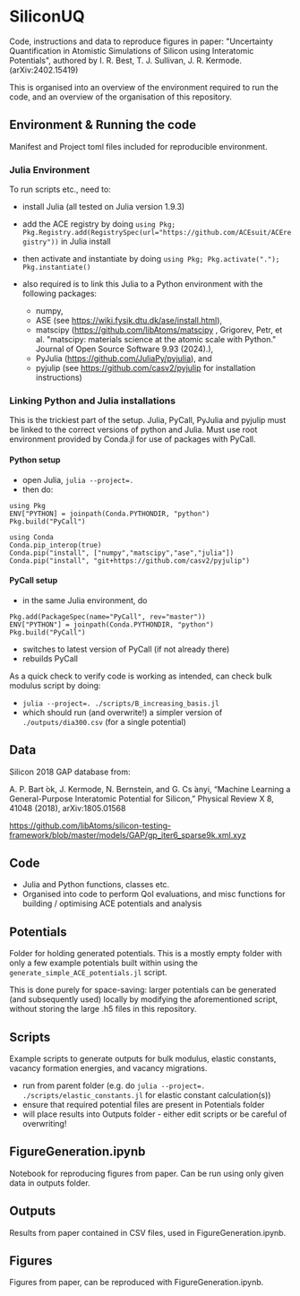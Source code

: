 # SiliconUQ

Code, instructions and data to reproduce figures in paper: "Uncertainty Quantification in Atomistic Simulations of Silicon using Interatomic Potentials", authored by I. R. Best, T. J. Sullivan, J. R. Kermode. (arXiv:2402.15419)

This is organised into an overview of the environment required to run the code, and an overview of the organisation of this repository.

## Environment & Running the code

Manifest and Project toml files included for reproducible environment.

### Julia Environment
To run scripts etc., need to:
- install Julia (all tested on Julia version 1.9.3)
- add the ACE registry by doing `using Pkg; Pkg.Registry.add(RegistrySpec(url="https://github.com/ACEsuit/ACEregistry"))` in Julia install
- then activate and instantiate by doing `using Pkg; Pkg.activate("."); Pkg.instantiate()` 

- also required is to link this Julia to a Python environment with the following packages: 
  - numpy,
  - ASE (see https://wiki.fysik.dtu.dk/ase/install.html),
  - matscipy (https://github.com/libAtoms/matscipy , Grigorev, Petr, et al. "matscipy: materials science at the atomic scale with Python." Journal of Open Source Software 9.93 (2024).),
  - PyJulia (https://github.com/JuliaPy/pyjulia), and
  - pyjulip (see https://github.com/casv2/pyjulip for installation instructions)

### Linking Python and Julia installations
This is the trickiest part of the setup. Julia, PyCall, PyJulia and pyjulip must be linked to the correct versions of python and Julia. Must use root environment provided by Conda.jl for use of packages with PyCall.

#### Python setup 
- open Julia, `julia --project=.` 
- then do:
```
using Pkg
ENV["PYTHON] = joinpath(Conda.PYTHONDIR, "python")
Pkg.build("PyCall")

using Conda
Conda.pip_interop(true)
Conda.pip("install", ["numpy","matscipy","ase","julia"])
Conda.pip("install", "git+https://github.com/casv2/pyjulip")
```
#### PyCall setup
- in the same Julia environment, do
```
Pkg.add(PackageSpec(name="PyCall", rev="master"))
ENV["PYTHON"] = joinpath(Conda.PYTHONDIR, "python")
Pkg.build("PyCall")
```
- switches to latest version of PyCall (if not already there)
- rebuilds PyCall

As a quick check to verify code is working as intended, can check bulk modulus script by doing:
   - `julia --project=. ./scripts/B_increasing_basis.jl` 
   - which should run (and overwrite!) a simpler version of `./outputs/dia300.csv` (for a single potential)

## Data 
Silicon 2018 GAP database from: 

A. P. Bart ́ok, J. Kermode, N. Bernstein, and G. Cs ́anyi, “Machine Learning a General-Purpose Interatomic Potential for Silicon,” Physical Review X 8, 41048 (2018), arXiv:1805.01568

https://github.com/libAtoms/silicon-testing-framework/blob/master/models/GAP/gp_iter6_sparse9k.xml.xyz

## Code 
- Julia and Python functions, classes etc. 
- Organised into code to perform QoI evaluations, and misc functions for building / optimising ACE potentials and analysis

## Potentials
Folder for holding generated potentials. This is a mostly empty folder with only a few example potentials built within using the `generate_simple_ACE_potentials.jl` script. 

This is done purely for space-saving: larger potentials can be generated (and subsequently used) locally by modifying the aforementioned script, without storing the large .h5 files in this repository.

## Scripts 
Example scripts to generate outputs for bulk modulus, elastic constants, vacancy formation energies, and vacancy migrations.
- run from parent folder (e.g. do `julia --project=. ./scripts/elastic_constants.jl` for elastic constant calculation(s))
- ensure that required potential files are present in Potentials folder
- will place results into Outputs folder - either edit scripts or be careful of overwriting!

## FigureGeneration.ipynb
Notebook for reproducing figures from paper. Can be run using only given data in outputs folder.

## Outputs 
Results from paper contained in CSV files, used in FigureGeneration.ipynb.

## Figures
Figures from paper, can be reproduced with FigureGeneration.ipynb.